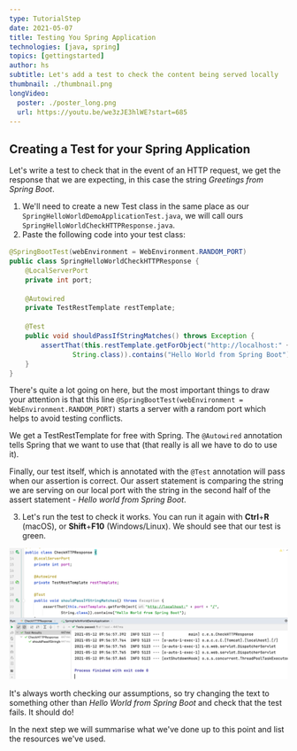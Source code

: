 ```yaml
---
type: TutorialStep
date: 2021-05-07
title: Testing You Spring Application
technologies: [java, spring]
topics: [gettingstarted]
author: hs
subtitle: Let's add a test to check the content being served locally
thumbnail: ./thumbnail.png
longVideo:
  poster: ./poster_long.png
  url: https://youtu.be/we3zJE3hlWE?start=685
---
```


## Creating a Test for your Spring Application
Let's write a test to check that in the event of an HTTP request, we get the response that we are expecting, in this case the string _Greetings from Spring Boot_.

1) We'll need to create a new Test class in the same place as our ```SpringHelloWorldDemoApplicationTest.java```, we will call ours ```SpringHelloWorldCheckHTTPResponse.java```.
2) Paste the following code into your test class:
```java
@SpringBootTest(webEnvironment = WebEnvironment.RANDOM_PORT)
public class SpringHelloWorldCheckHTTPResponse {
    @LocalServerPort
    private int port;

    @Autowired
    private TestRestTemplate restTemplate;

    @Test
    public void shouldPassIfStringMatches() throws Exception {
        assertThat(this.restTemplate.getForObject("http://localhost:" + port + "/",
                String.class)).contains("Hello World from Spring Boot");
    }
}
```
There's quite a lot going on here, but the most important things to draw your attention is that this line ```@SpringBootTest(webEnvironment = WebEnvironment.RANDOM_PORT)``` starts a server with a random port which helps to avoid testing conflicts. 

We get a TestRestTemplate for free with Spring. The ```@Autowired``` annotation tells Spring that we want to use that (that really is all we have to do to use it). 

Finally, our test itself, which is annotated with the ```@Test``` annotation will pass when our assertion is correct. Our assert statement is comparing the string we are serving on our local port with the string in the second half of the assert statement - _Hello world from Spring Boot_.

3) Let's run the test to check it works. You can run it again with **Ctrl**+**R** (macOS), or **Shift**+**F10** (Windows/Linux). We should see that our test is green. 
   
![Passing HTTP test](passing-http-test.png)

It's always worth checking our assumptions, so try changing the text to something other than _Hello World from Spring Boot_ and check that the test fails. It should do!

In the next step we will summarise what we've done up to this point and list the resources we've used. 